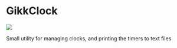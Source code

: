 # GikkClock
[![](https://jitpack.io/v/Gikkman/GikkClock.svg)](https://jitpack.io/#Gikkman/GikkClock)

Small utility for managing clocks, and printing the timers to text files
